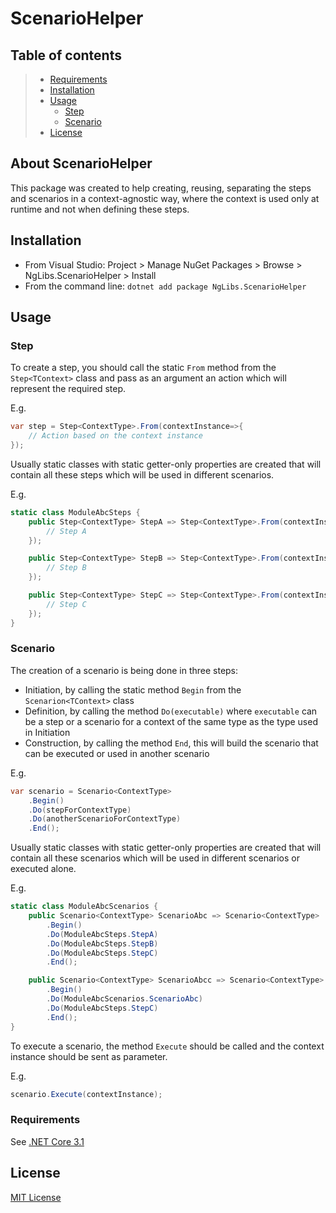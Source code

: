 ﻿# ScenarioHelper

## Table of contents

> * [Requirements](#requirements)
> * [Installation](#installation)
> * [Usage](#usage)
>   * [Step](#step)
>   * [Scenario](#scenario)
> * [License](#license)


## About ScenarioHelper
This package was created to help creating, reusing, separating the steps and scenarios in a context-agnostic way, where the context is used only at runtime and not when defining these steps.

## Installation
* From Visual Studio: Project > Manage NuGet Packages > Browse > NgLibs.ScenarioHelper > Install
* From the command line: `dotnet add package NgLibs.ScenarioHelper`

## Usage

### Step

To create a step, you should call the static `From` method from the `Step<TContext>` class and pass as an argument an action which will represent the required step.

E.g.
```cs
var step = Step<ContextType>.From(contextInstance=>{
    // Action based on the context instance
});
```
Usually static classes with static getter-only properties are created that will contain all these steps which will be used in different scenarios.

E.g.
```cs
static class ModuleAbcSteps {
    public Step<ContextType> StepA => Step<ContextType>.From(contextInstance=>{
        // Step A
    });

    public Step<ContextType> StepB => Step<ContextType>.From(contextInstance=>{
        // Step B
    });

    public Step<ContextType> StepC => Step<ContextType>.From(contextInstance=>{
        // Step C
    });
}
```

### Scenario

The creation of a scenario is being done in three steps:

* Initiation, by calling the static method `Begin` from the `Scenarion<TContext>` class
* Definition, by calling the method `Do(executable)` where `executable` can be a step or a scenario for a context of the same type as the type used in Initiation
* Construction, by calling the method `End`, this will build the scenario that can be executed or used in another scenario

 E.g.
```cs
var scenario = Scenario<ContextType>
    .Begin()
    .Do(stepForContextType)
    .Do(anotherScenarioForContextType)
    .End();
```

Usually static classes with static getter-only properties are created that will contain all these scenarios which will be used in different scenarios or executed alone.

E.g.
```cs
static class ModuleAbcScenarios {
    public Scenario<ContextType> ScenarioAbc => Scenario<ContextType>
        .Begin()
        .Do(ModuleAbcSteps.StepA)
        .Do(ModuleAbcSteps.StepB)
        .Do(ModuleAbcSteps.StepC)
        .End();

    public Scenario<ContextType> ScenarioAbcc => Scenario<ContextType>
        .Begin()
        .Do(ModuleAbcScenarios.ScenarioAbc)
        .Do(ModuleAbcSteps.StepC)
        .End();
}
```

To execute a scenario, the method `Execute` should be called and the context instance should be sent as parameter.

E.g.

```cs
scenario.Execute(contextInstance);
```

### Requirements

See [.NET Core 3.1](https://dotnet.microsoft.com/download/dotnet/3.1)


## License

[MIT License](https://opensource.org/licenses/MIT)
